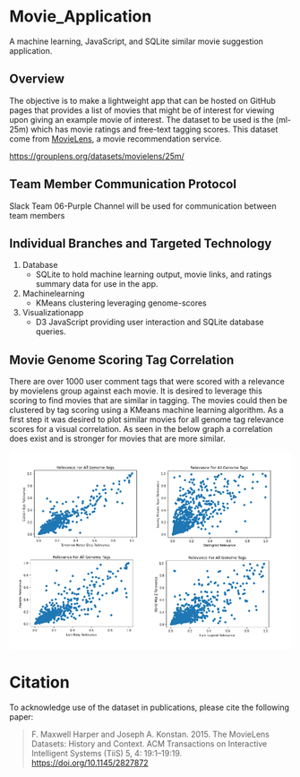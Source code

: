 # Movie_Application
A machine learning, JavaScript, and SQLite similar movie suggestion application.

## Overview
The objective is to make a lightweight app that can be hosted on GitHub pages that provides a list of movies that might be of interest for viewing upon giving an example movie of interest.  The dataset to be used is the (ml-25m) which has movie ratings and free-text tagging scores.  This dataset come from [MovieLens](http://movielens.org), a movie recommendation service. 

https://grouplens.org/datasets/movielens/25m/


## Team Member Communication Protocol
Slack Team 06-Purple Channel will be used for communication between team members

## Individual Branches and Targeted Technology

1. Database 
   - SQLite to hold machine learning output, movie links, and ratings summary data for use in the app.
2. Machinelearning 
   - KMeans clustering leveraging genome-scores
3. Visualizationapp
   - D3 JavaScript providing user interaction and SQLite database queries.

## Movie Genome Scoring Tag Correlation
There are over 1000 user comment tags that were scored with a relevance by movielens group against each movie.  It is desired to leverage this scoring to find movies that are similar in tagging.  The movies could then be clustered by tag scoring using a KMeans machine learning algorithm. As a first step it was desired to plot similar movies for all genome tag relevance scores for a visual correlation.  As seen in the below graph a correlation does exist and is stronger for movies that are more similar.

![alt text](https://github.com/jj2773/Movie_Application/blob/main/resources/readme_correl.PNG)



Citation
========

To acknowledge use of the dataset in publications, please cite the following paper:

> F. Maxwell Harper and Joseph A. Konstan. 2015. The MovieLens Datasets: History and Context. ACM Transactions on Interactive Intelligent Systems (TiiS) 5, 4: 19:1–19:19. <https://doi.org/10.1145/2827872>